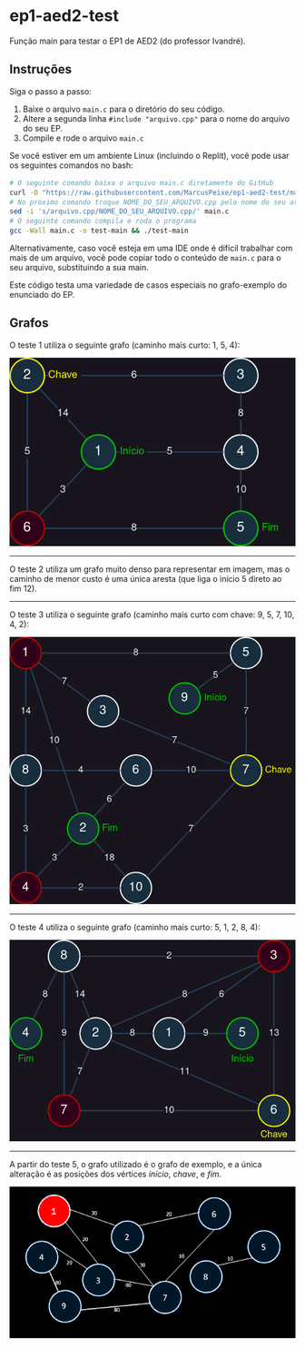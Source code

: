# ep1-aed2-test

Função main para testar o EP1 de AED2 (do professor Ivandré).

## Instruções

Siga o passo a passo:

1. Baixe o arquivo `main.c` para o diretório do seu código.
2. Altere a segunda linha `#include "arquivo.cpp"` para o nome do arquivo do
   seu EP.
3. Compile e rode o arquivo `main.c`

Se você estiver em um ambiente Linux (incluindo o Replit), você pode usar os
seguintes comandos no bash:

```bash
# O seguinte comando baixa o arquivo main.c diretamente do GitHub
curl -O "https://raw.githubusercontent.com/MarcusPeixe/ep1-aed2-test/main/main.c"
# No proximo comando troque NOME_DO_SEU_ARQUIVO.cpp pelo nome do seu arquivo
sed -i 's/arquivo.cpp/NOME_DO_SEU_ARQUIVO.cpp/' main.c
# O seguinte comando compila e roda o programa
gcc -Wall main.c -o test-main && ./test-main
```

Alternativamente, caso você esteja em uma IDE onde é difícil trabalhar com
mais de um arquivo, você pode copiar todo o conteúdo de `main.c` para o seu 
arquivo, substituindo a sua main.

Este código testa uma variedade de casos especiais no grafo-exemplo do
enunciado do EP.

## Grafos

O teste 1 utiliza o seguinte grafo (caminho mais curto: 1, 5, 4):

![Grafo para o teste 1](test1.drawio.png)

---

O teste 2 utiliza um grafo muito denso para representar em imagem, mas o
caminho de menor custo é uma única aresta (que liga o início 5 direto ao
fim 12).

---

O teste 3 utiliza o seguinte grafo (caminho mais curto com chave: 9, 5, 7, 10, 4, 2):

![Grafo para o teste 3](test3.drawio.png)

---

O teste 4 utiliza o seguinte grafo (caminho mais curto: 5, 1, 2, 8, 4):

![Grafo para o teste 4](test4.drawio.png)

---

A partir do teste 5, o grafo utilizado é o grafo de exemplo, e a única
alteração é as posições dos vértices *início*, *chave*, e *fim*.

![Grafo para o teste 3](test-example-graph.png)


